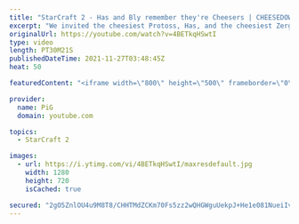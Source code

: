 ```yaml
---
title: "StarCraft 2 - Has and Bly remember they're Cheesers | CHEESEDOWN Part 3/4"
excerpt: "We invited the cheesiest Protoss, Has, and the cheesiest Zerg, Bly, to have a Cheesedown with us to determine who is the best at serving fondue. In Part three, the players remember that they're known Cheesers and give the fans what they want.  Cheesedown Part 1: https://youtu.be/OI4n4PWs1TI Cheesedown"
originalUrl: https://youtube.com/watch?v=4BETkqHSwtI
type: video
length: PT30M21S
publishedDateTime: 2021-11-27T03:48:45Z
heat: 50

featuredContent: "<iframe width=\"800\" height=\"500\" frameborder=\"0\" src=\"https://www.youtube.com/embed/4BETkqHSwtI\" allow=\"accelerometer; autoplay; encrypted-media; gyroscope; picture-in-picture\" allowfullscreen></iframe>"

provider:
  name: PiG
  domain: youtube.com

topics:
  - StarCraft 2

images:
  - url: https://i.ytimg.com/vi/4BETkqHSwtI/maxresdefault.jpg
    width: 1280
    height: 720
    isCached: true

secured: "2gO5ZnlOU4u9M8T8/CHHTMdZCKm70Fs5zz2wQHGWguUekpJ+He1e081NueiIvd5He2dOtQ991h5bL1rOyTL85hOVZBRVkCYF1vxjyNBSQDftJMboz6sDkbWO4y5QXbB5Gi5PQJ3+y5Uz7tz0hKEJpUx465mVL6UgIlzR28uJTDhfKfNa7oS+yt67IysV4NpuCp3Sp1Fi3NZgE9kH+Gwu+sSYvRDSr6YvsXVGTjYHb36YBKoiz6UlYajIx4wGUvlwCVrHP5f6pU8VGcaw8jFK5XY0hZQAxQbKZZKswGkM6XbCN14N8KdOFbaWLyPVQnP0S9Z05Yth+gyZX5f9eD/KjRpAwYonXGv4qzfyJ/nkzSXZrbPE23A2O5COBwsTffPzvThXOmbNuGKyUfOXFQCDXveuPA9yvyWsyPXh+s75P2o=;5quXP1/9Yu6JHflM1Qt4rA=="
---
```


